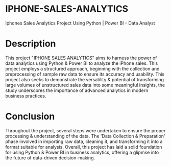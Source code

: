# IPHONE-SALES-ANALYTICS
Iphones Sales Analytics Project Using Python | Power BI - Data Analyst
# Description
This project "IPHONE SALES ANALYTICS" aims to harness the power of data analytics using Python & Power BI to analyze the iPhone sales. 
This project employs a structured approach, beginning with the collection and preprocessing of sample raw data to ensure its accuracy and usability.
This project also seeks to  demonstrate the versatility & potential of transforming large volumes of unstructured sales data into some meaningful insights, the study underscores the importance of advanced analytics in modern business practices.
# Conclusion
Throughout the project, several steps were undertaken to ensure the proper processing & understanding of the data. The 'Data Collection & Preparation' phase involved in importing raw data, cleaning it, and transforming it into a format suitable for analysis. Overall, this project has laid a solid foundation for  using Python & Power BI in business analytics, offering a glipmse into the future of data-driven decision-making.
